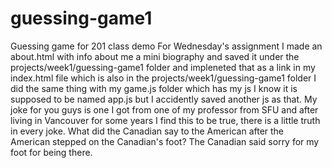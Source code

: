 # guessing-game1
Guessing game for 201 class demo
For Wednesday's assignment I made an about.html with info about me a mini biography and saved it under the projects/week1/guessing-game1 folder and impleneted that as a link in my index.html  file which is also in the projects/week1/guessing-game1 folder I did the same thing with my game.js folder which has my js I know it is supposed to be named app.js but I accidently saved another js as that.
My joke for you guys is one I got from one of my professor from SFU and after living in Vancouver for some years I find this to be true,  there is a little truth in every joke. What did the Canadian say to the American after the American stepped on the Canadian's foot?
The Canadian said sorry for my foot for being there.
